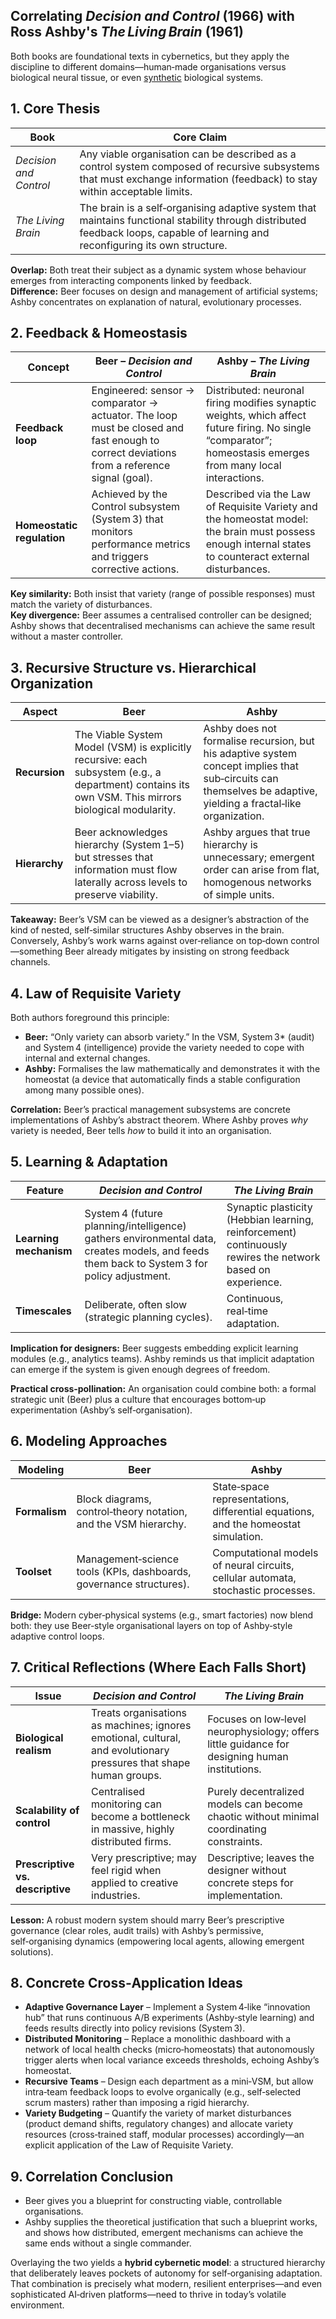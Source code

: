 ## Correlating *Decision and Control* (1966) with Ross Ashby's *The Living Brain* (1961)

Both books are foundational texts in cybernetics, but they apply the discipline to different domains—human‑made organisations versus biological neural tissue, or even [synthetic](https://www.nature.com/articles/s41580-023-00686-9) biological systems.

## 1. Core Thesis

| Book                | Core Claim |
|---------------------|------------|
| *Decision and Control* | Any viable organisation can be described as a control system composed of recursive subsystems that must exchange information (feedback) to stay within acceptable limits. |
| *The Living Brain*  | The brain is a self‑organising adaptive system that maintains functional stability through distributed feedback loops, capable of learning and reconfiguring its own structure. |

**Overlap:** Both treat their subject as a dynamic system whose behaviour emerges from interacting components linked by feedback.  
**Difference:** Beer focuses on design and management of artificial systems; Ashby concentrates on explanation of natural, evolutionary processes.

## 2. Feedback & Homeostasis

| Concept                | Beer – *Decision and Control* | Ashby – *The Living Brain* |
|------------------------|-------------------------------|----------------------------|
| **Feedback loop**      | Engineered: sensor → comparator → actuator. The loop must be closed and fast enough to correct deviations from a reference signal (goal). | Distributed: neuronal firing modifies synaptic weights, which affect future firing. No single “comparator”; homeostasis emerges from many local interactions. |
| **Homeostatic regulation** | Achieved by the Control subsystem (System 3) that monitors performance metrics and triggers corrective actions. | Described via the Law of Requisite Variety and the homeostat model: the brain must possess enough internal states to counteract external disturbances. |

**Key similarity:** Both insist that variety (range of possible responses) must match the variety of disturbances.  
**Key divergence:** Beer assumes a centralised controller can be designed; Ashby shows that decentralised mechanisms can achieve the same result without a master controller.

## 3. Recursive Structure vs. Hierarchical Organization

| Aspect      | Beer | Ashby |
|-------------|------|-------|
| **Recursion** | The Viable System Model (VSM) is explicitly recursive: each subsystem (e.g., a department) contains its own VSM. This mirrors biological modularity. | Ashby does not formalise recursion, but his adaptive system concept implies that sub‑circuits can themselves be adaptive, yielding a fractal‑like organization. |
| **Hierarchy** | Beer acknowledges hierarchy (System 1–5) but stresses that information must flow laterally across levels to preserve viability. | Ashby argues that true hierarchy is unnecessary; emergent order can arise from flat, homogenous networks of simple units. |

**Takeaway:** Beer’s VSM can be viewed as a designer’s abstraction of the kind of nested, self‑similar structures Ashby observes in the brain. Conversely, Ashby’s work warns against over‑reliance on top‑down control—something Beer already mitigates by insisting on strong feedback channels.

## 4. Law of Requisite Variety

Both authors foreground this principle:

- **Beer:** “Only variety can absorb variety.” In the VSM, System 3* (audit) and System 4 (intelligence) provide the variety needed to cope with internal and external changes.
- **Ashby:** Formalises the law mathematically and demonstrates it with the homeostat (a device that automatically finds a stable configuration among many possible ones).

**Correlation:** Beer’s practical management subsystems are concrete implementations of Ashby’s abstract theorem. Where Ashby proves *why* variety is needed, Beer tells *how* to build it into an organisation.

## 5. Learning & Adaptation

| Feature              | *Decision and Control* | *The Living Brain* |
|----------------------|------------------------|--------------------|
| **Learning mechanism** | System 4 (future planning/intelligence) gathers environmental data, creates models, and feeds them back to System 3 for policy adjustment. | Synaptic plasticity (Hebbian learning, reinforcement) continuously rewires the network based on experience. |
| **Timescales**       | Deliberate, often slow (strategic planning cycles). | Continuous, real‑time adaptation. |

**Implication for designers:** Beer suggests embedding explicit learning modules (e.g., analytics teams). Ashby reminds us that implicit adaptation can emerge if the system is given enough degrees of freedom.  

**Practical cross‑pollination:** An organisation could combine both: a formal strategic unit (Beer) plus a culture that encourages bottom‑up experimentation (Ashby’s self‑organisation).

## 6. Modeling Approaches

| Modeling   | Beer | Ashby |
|------------|------|-------|
| **Formalism** | Block diagrams, control‑theory notation, and the VSM hierarchy. | State‑space representations, differential equations, and the homeostat simulation. |
| **Toolset** | Management‑science tools (KPIs, dashboards, governance structures). | Computational models of neural circuits, cellular automata, stochastic processes. |

**Bridge:** Modern cyber‑physical systems (e.g., smart factories) now blend both: they use Beer‑style organisational layers on top of Ashby‑style adaptive control loops.

## 7. Critical Reflections (Where Each Falls Short)

| Issue                  | *Decision and Control* | *The Living Brain* |
|------------------------|------------------------|--------------------|
| **Biological realism** | Treats organisations as machines; ignores emotional, cultural, and evolutionary pressures that shape human groups. | Focuses on low‑level neurophysiology; offers little guidance for designing human institutions. |
| **Scalability of control** | Centralised monitoring can become a bottleneck in massive, highly distributed firms. | Purely decentralized models can become chaotic without minimal coordinating constraints. |
| **Prescriptive vs. descriptive** | Very prescriptive; may feel rigid when applied to creative industries. | Descriptive; leaves the designer without concrete steps for implementation. |

**Lesson:** A robust modern system should marry Beer’s prescriptive governance (clear roles, audit trails) with Ashby’s permissive, self‑organising dynamics (empowering local agents, allowing emergent solutions).

## 8. Concrete Cross‑Application Ideas

- **Adaptive Governance Layer** – Implement a System 4‑like “innovation hub” that runs continuous A/B experiments (Ashby‑style learning) and feeds results directly into policy revisions (System 3).
- **Distributed Monitoring** – Replace a monolithic dashboard with a network of local health checks (micro‑homeostats) that autonomously trigger alerts when local variance exceeds thresholds, echoing Ashby’s homeostat.
- **Recursive Teams** – Design each department as a mini‑VSM, but allow intra‑team feedback loops to evolve organically (e.g., self‑selected scrum masters) rather than imposing a rigid hierarchy.
- **Variety Budgeting** – Quantify the variety of market disturbances (product demand shifts, regulatory changes) and allocate variety resources (cross‑trained staff, modular processes) accordingly—an explicit application of the Law of Requisite Variety.

## 9. Correlation Conclusion

* Beer gives you a blueprint for constructing viable, controllable organisations.  
* Ashby supplies the theoretical justification that such a blueprint works, and shows how distributed, emergent mechanisms can achieve the same ends without a single commander.  

Overlaying the two yields a **hybrid cybernetic model**: a structured hierarchy that deliberately leaves pockets of autonomy for self‑organising adaptation. That combination is precisely what modern, resilient enterprises—and even sophisticated AI‑driven platforms—need to thrive in today’s volatile environment.